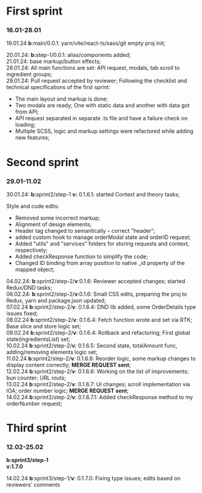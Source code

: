 <h1>First sprint</h1>
<h3>16.01-28.01</h3>
19.01.24 <b>b</b>:main/0.0.1:
yarn/vite/react-ts/sass/git empty proj init;

20.01.24:
<b>b:</b>step-1/0.0.1:
alias/components added;<br>
21.01.24:
base markup/button effects;<br>
28.01.24:
All main functions are set:
API request, modals, tab scroll to ingredient groups;<br>
29.01.24:
Pull request accepted by reviewer;
Following the checklist and technical specifications of the first sprint:<br>

* The main layout and markup is done;
* Two modals are ready; One with static data and another with data got from API;
* API request separated in separate .ts file and have a failure check on loading;
* Multiple SCSS, logic and markup settings were refactored while adding new features;<br>

<h1>Second sprint</h1>
<h3>29.01-11.02</h3>
30.01.24: <b>b:</b>sprint2/step-1
<b>v:</b> 0.1.6.1: started Context and theory tasks;<br>

Style and code edits:

* Removed some incorrect markup;
* Alignment of design elements;
* Header tag changed to semantically – correct "header";
* added custom hook to manage orderModal state and orderID request;
* Added "utils" and "services" folders for storing requests and context, respectively;
* Added checkResponse function to simplify the code;
* Changed ID binding from array position to native _id property of the mapped object;

04.02.24: **b**:sprint2/step-2/**v**:0.1.6: Reviewer accepted changes; started Redux/DND tasks;<br>
06.02.24: **b**:sprint2/step-2/**v**:0.1.6: Small CSS edits, preparing the proj to Redux, yarn and package.json
updated;<br>
07.02.24 **b**:sprint2/step-2/**v**: 0.1.6.4: DND lib added, some OrderDetails type issues fixed;<br>
08.02.24 **b**:sprint2/step-2/**v**: 0.1.6.4: Fetch function wrote and set via RTK; Base slice and store logic set;<br>
09.02.24 **b**:sprint2/step-2/**v**: 0.1.6.4: Rollback and refactoring; First global state(ingredientsList) set;<br>
10.02.24 **b**:sprint2/step-2/**v**: 0.1.6.5: Second state, totalAmount func, adding/removing elements logic set;<br>
11.02.24 **b**:sprint2/step-2/**v**: 0.1.6.6: Reorder logic, some markup changes to display content correctly; <b>MERGE
REQUEST sent</b>;<br>
12.02.24 **b**:sprint2/step-2/**v**: 0.1.6.6: Working on the list of improvements; bun counter; URL routs;<br>
13.02.24 **b**:sprint2/step-2/**v**: 0.1.6.7: UI changes; scroll implementation via IOA; order number logic; <b>MERGE
REQUEST sent</b>;<br>
14.02.24 **b**:sprint2/step-2/**v**: 0.1.6.7.1: Added checkResponse method to my orderNumber request;

<h1>Third sprint</h1>
<h3>12.02-25.02</h3>
<b>b:sprint3/step-1<br>
v:1.7.0</b>

14.02.24 **b**:sprint3/step-1/**v**: 0.1.7.0: Fixing type issues; edits based on reviewers' comments<br>